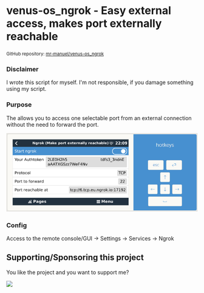 # venus-os_ngrok - Easy external access, makes port externally reachable

<small>GitHub repository: [mr-manuel/venus-os_ngrok](https://github.com/mr-manuel/venus-os_ngrok)</small>

### Disclaimer

I wrote this script for myself. I'm not responsible, if you damage something using my script.


### Purpose

The allows you to access one selectable port from an external connection without the need to forward the port.

![venus-os](./screenshots/venus-os.png)

### Config

Access to the remote console/GUI &rarr; Settings &rarr; Services &rarr; Ngrok



## Supporting/Sponsoring this project

You like the project and you want to support me?

[<img src="https://github.md0.eu/uploads/donate-button.svg" height="50">](https://www.paypal.com/donate/?hosted_button_id=3NEVZBDM5KABW)
